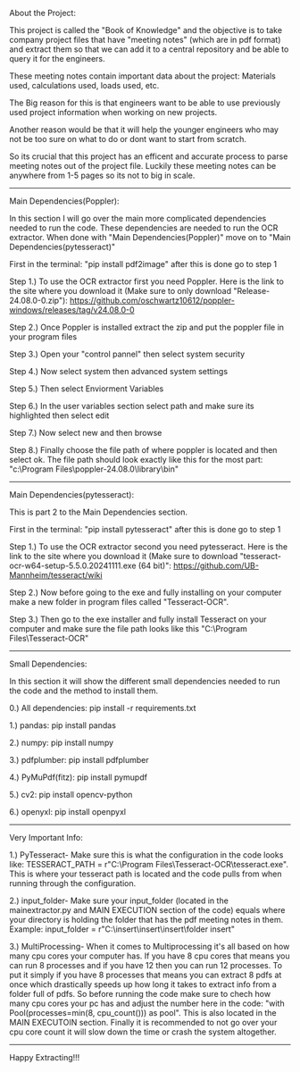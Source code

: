 About the Project:

This project is called the "Book of Knowledge" and the objective is to take company project files that have "meeting notes" (which are in pdf format) and extract them so that we can add it to a central repository and be able to query it for the engineers. 

These meeting notes contain important data about the project: Materials used, calculations used, loads used, etc.

The Big reason for this is that engineers want to be able to use previously used project information when working on new projects.

Another reason would be that it will help the younger engineers who may not be too sure on what to do or dont want to start from scratch.

So its crucial that this project has an efficent and accurate process to parse meeting notes out of the project file. Luckily these meeting notes can be anywhere from 1-5 pages so its not to big in scale.

---------------------------------------------------------------------------------------------------------------------------------------------------------------------------------------------------------------

Main Dependencies(Poppler):

In this section I will go over the main more complicated dependencies needed to run the code. These dependencies are needed to run the OCR extractor. When done with "Main Dependencies(Poppler)" move on to "Main Dependencies(pytesseract)"

First in the terminal: "pip install pdf2image" after this is done go to step 1

Step 1.) To use the OCR extractor first you need Poppler. Here is the link to the site where you download it (Make sure to only download "Release-24.08.0-0.zip"): https://github.com/oschwartz10612/poppler-windows/releases/tag/v24.08.0-0

Step 2.) Once Poppler is installed extract the zip and put the poppler file in your program files

Step 3.) Open your "control pannel" then select system security

Step 4.) Now select system then advanced system settings 

Step 5.) Then select Enviorment Variables 

Step 6.) In the user variables section select path and make sure its highlighted then select edit

Step 7.) Now select new and then browse 

Step 8.) Finally choose the file path of where poppler is located and then select ok. The file path should look exactly like this for the most part: "c:\Program Files\poppler-24.08.0\library\bin"

---------------------------------------------------------------------------------------------------------------------------------------------------------------------------------------------------------------

Main Dependencies(pytesseract):

This is part 2 to the Main Dependencies section.

First in the terminal: "pip install pytesseract" after this is done go to step 1

Step 1.) To use the OCR extractor second you need pytesseract. Here is the link to the site where you download it (Make sure to download "tesseract-ocr-w64-setup-5.5.0.20241111.exe (64 bit)": https://github.com/UB-Mannheim/tesseract/wiki

Step 2.) Now before going to the exe and fully installing on your computer make a new folder in program files called "Tesseract-OCR".

Step 3.) Then go to the exe installer and fully install Tesseract on your computer and make sure the file path looks like this "C:\\Program Files\\Tesseract-OCR"

---------------------------------------------------------------------------------------------------------------------------------------------------------------------------------------------------------------

Small Dependencies:

In this section it will show the different small dependencies needed to run the code and the method to install them.

0.) All dependencies: pip install -r requirements.txt

1.) pandas: pip install pandas

2.) numpy: pip install numpy

3.) pdfplumber: pip install pdfplumber

4.) PyMuPdf(fitz): pip install pymupdf

5.) cv2: pip install opencv-python

6.) openyxl: pip install openpyxl

---------------------------------------------------------------------------------------------------------------------------------------------------------------------------------------------------------------

Very Important Info:

1.) PyTesseract- 
Make sure this is what the configuration in the code looks like: TESSERACT_PATH = r"C:\\Program Files\\Tesseract-OCR\\tesseract.exe". This is where your tesseract path is located and the code pulls from when running through the configuration.

2.) input_folder- 
Make sure your input_folder (located in the mainextractor.py and MAIN EXECUTION section of the code) equals where your directory is holding the folder that has the pdf meeting notes in them. Example: input_folder = r"C:\\insert\\insert\\insert\\folder insert"

3.) MultiProcessing- 
When it comes to Multiprocessing it's all based on how many cpu cores your computer has. If you have 8 cpu cores that means you can run 8 processes and if you have 12 then you can run 12 processes. To put it simply if you have 8 processes that means you can extract 8 pdfs at once which drastically speeds up how long it takes to extract info from a folder full of pdfs. So before running the code make sure to chech how many cpu cores your pc has and adjust the number here in the code: "with Pool(processes=min(8, cpu_count())) as pool". This is also located in the MAIN EXECUTOIN section. Finally it is recommended to not go over your cpu core count it will slow down the time or crash the system altogether.

---------------------------------------------------------------------------------------------------------------------------------------------------------------------------------------------------------------

Happy Extracting!!!
